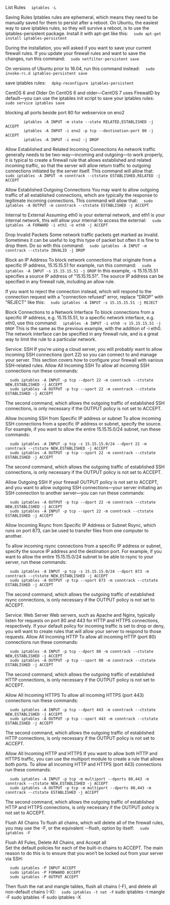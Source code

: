 List Rules
```  iptables -L```


Saving Rules
Iptables rules are ephemeral, which means they need to be manually saved for them to persist after a reboot.
On Ubuntu, the easiest way to save iptables rules, so they will survive a reboot, is to use the iptables-persistent package. 
Install it with apt-get like this:
```  sudo apt-get install iptables-persistent```


During the installation, you will asked if you want to save your current firewall rules.
If you update your firewall rules and want to save the changes, run this command:
```  sudo netfilter-persistent save```


On versions of Ubuntu prior to 16.04, run this command instead:
```  sudo invoke-rc.d iptables-persistent save```

save iptables rules: 
```  dpkg-reconfigure iptables-persistent```

CentOS 6 and Older
On CentOS 6 and older—CentOS 7 uses FirewallD by default—you can use the iptables init script to save your iptables rules:
```  sudo service iptables save```
  
blocking all ports beside port 80 for webservice on eno2  
```
		iptables -A INPUT -m state --state RELATED,ESTABLISHED -j ACCEPT
		iptables -A INPUT -i eno2 -p tcp --destination-port 80 -j ACCEPT
		iptables -A INPUT -i eno2 -j DROP
```
  
Allow Established and Related Incoming Connections
As network traffic generally needs to be two-way—incoming and outgoing—to work properly, it is typical to create a firewall rule 
that allows established and related incoming traffic, so that the server will allow return traffic to outgoing connections initiated 
by the server itself. This command will allow that:
```  sudo iptables -A INPUT -m conntrack --ctstate ESTABLISHED,RELATED -j ACCEPT```


Allow Established Outgoing Connections
You may want to allow outgoing traffic of all established connections, which are typically the response to legitimate incoming 
connections. This command will allow that:
```  sudo iptables -A OUTPUT -m conntrack --ctstate ESTABLISHED -j ACCEPT```


Internal to External
Assuming eth0 is your external network, and eth1 is your internal network, this will allow your internal to access the external:
```  sudo iptables -A FORWARD -i eth1 -o eth0 -j ACCEPT```


Drop Invalid Packets
Some network traffic packets get marked as invalid. Sometimes it can be useful to log this type of packet but often it is fine to 
drop them. Do so with this command:
```  sudo iptables -A INPUT -m conntrack --ctstate INVALID -j DROP```


Block an IP Address
To block network connections that originate from a specific IP address, 15.15.15.51 for example, run this command:
```  sudo iptables -A INPUT -s 15.15.15.51 -j DROP```
In this example, -s 15.15.15.51 specifies a source IP address of "15.15.15.51". The source IP address can be specified in any firewall 
rule, including an allow rule.


If you want to reject the connection instead, which will respond to the connection request with a "connection refused" error, 
replace "DROP" with "REJECT" like this:
```  sudo iptables -A INPUT -s 15.15.15.51 -j REJECT```


Block Connections to a Network Interface
To block connections from a specific IP address, e.g. 15.15.15.51, to a specific network interface, e.g. eth0, use this command:
```  iptables -A INPUT -i eth0 -s 15.15.15.51 -j DROP```
This is the same as the previous example, with the addition of -i eth0. The network interface can be specified in any firewall rule, 
and is a great way to limit the rule to a particular network.


Service: SSH
If you're using a cloud server, you will probably want to allow incoming SSH connections (port 22) so you can connect to and manage 
your server. This section covers how to configure your firewall with various SSH-related rules.
Allow All Incoming SSH
To allow all incoming SSH connections run these commands:
```
  sudo iptables -A INPUT -p tcp --dport 22 -m conntrack --ctstate NEW,ESTABLISHED -j ACCEPT
  sudo iptables -A OUTPUT -p tcp --sport 22 -m conntrack --ctstate ESTABLISHED -j ACCEPT
```
The second command, which allows the outgoing traffic of established SSH connections, is only necessary if the OUTPUT policy is not 
set to ACCEPT.


Allow Incoming SSH from Specific IP address or subnet
To allow incoming SSH connections from a specific IP address or subnet, specify the source. For example, if you want to allow the 
entire 15.15.15.0/24 subnet, run these commands:
```
  sudo iptables -A INPUT -p tcp -s 15.15.15.0/24 --dport 22 -m conntrack --ctstate NEW,ESTABLISHED -j ACCEPT
  sudo iptables -A OUTPUT -p tcp --sport 22 -m conntrack --ctstate ESTABLISHED -j ACCEPT
```
The second command, which allows the outgoing traffic of established SSH connections, is only necessary if the OUTPUT policy is not 
set to ACCEPT.


Allow Outgoing SSH
If your firewall OUTPUT policy is not set to ACCEPT, and you want to allow outgoing SSH connections—your server initiating an SSH 
connection to another server—you can run these commands:
```
  sudo iptables -A OUTPUT -p tcp --dport 22 -m conntrack --ctstate NEW,ESTABLISHED -j ACCEPT
  sudo iptables -A INPUT -p tcp --sport 22 -m conntrack --ctstate ESTABLISHED -j ACCEPT
```
Allow Incoming Rsync from Specific IP Address or Subnet
Rsync, which runs on port 873, can be used to transfer files from one computer to another.


To allow incoming rsync connections from a specific IP address or subnet, specify the source IP address and the destination port. 
For example, if you want to allow the entire 15.15.15.0/24 subnet to be able to rsync to your server, run these commands:
```
  sudo iptables -A INPUT -p tcp -s 15.15.15.0/24 --dport 873 -m conntrack --ctstate NEW,ESTABLISHED -j ACCEPT
  sudo iptables -A OUTPUT -p tcp --sport 873 -m conntrack --ctstate ESTABLISHED -j ACCEPT
```
The second command, which allows the outgoing traffic of established rsync connections, is only necessary if the OUTPUT policy is not 
set to ACCEPT.


Service: Web Server
Web servers, such as Apache and Nginx, typically listen for requests on port 80 and 443 for HTTP and HTTPS connections, respectively. 
If your default policy for incoming traffic is set to drop or deny, you will want to create rules that will allow your server to respond
to those requests.
Allow All Incoming HTTP
To allow all incoming HTTP (port 80) connections run these commands:
```
  sudo iptables -A INPUT -p tcp --dport 80 -m conntrack --ctstate NEW,ESTABLISHED -j ACCEPT
  sudo iptables -A OUTPUT -p tcp --sport 80 -m conntrack --ctstate ESTABLISHED -j ACCEPT
```
The second command, which allows the outgoing traffic of established HTTP connections, is only necessary if the OUTPUT policy is not 
set to ACCEPT.


Allow All Incoming HTTPS
To allow all incoming HTTPS (port 443) connections run these commands:
```
  sudo iptables -A INPUT -p tcp --dport 443 -m conntrack --ctstate NEW,ESTABLISHED -j ACCEPT
  sudo iptables -A OUTPUT -p tcp --sport 443 -m conntrack --ctstate ESTABLISHED -j ACCEPT
```
The second command, which allows the outgoing traffic of established HTTP connections, is only necessary if the OUTPUT policy is not 
set to ACCEPT.


Allow All Incoming HTTP and HTTPS
If you want to allow both HTTP and HTTPS traffic, you can use the multiport module to create a rule that allows both ports. 
To allow all incoming HTTP and HTTPS (port 443) connections run these commands:
```
  sudo iptables -A INPUT -p tcp -m multiport --dports 80,443 -m conntrack --ctstate NEW,ESTABLISHED -j ACCEPT
  sudo iptables -A OUTPUT -p tcp -m multiport --dports 80,443 -m conntrack --ctstate ESTABLISHED -j ACCEPT
```
The second command, which allows the outgoing traffic of established HTTP and HTTPS connections, is only necessary if the OUTPUT 
policy is not set to ACCEPT.


Flush All Chains
To flush all chains, which will delete all of the firewall rules, you may use the -F, or the equivalent --flush, option by itself:
```  sudo iptables -F```
  
  
Flush All Fules, Delete All Chains, and Accept all  
Set the default policies for each of the built-in chains to ACCEPT. The main reason to do this is to ensure that you won’t be locked 
out from your server via SSH:
```
  sudo iptables -P INPUT ACCEPT
  sudo iptables -P FORWARD ACCEPT
  sudo iptables -P OUTPUT ACCEPT
```
Then flush the nat and mangle tables, flush all chains (-F), and delete all non-default chains (-X):
```  sudo iptables -t nat -F```
  sudo iptables -t mangle -F
  sudo iptables -F
  sudo iptables -X
  
